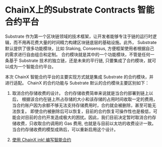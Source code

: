 # ChainX上的Substrate Contracts 智能合约平台

Substrate 作为第一个区块链领域的技术框架，让开发者能够专注于链的运行时逻辑，而不用再花费大量的时间精力构建区块链底层的基础设施。此外， Substrate 默认提供了很多功能模块，比如 Staking, Consensus, 方便框架使用者根据自己的需求进行自由组合和定制。 合约模块就是其中的一个功能模块，不管是任何一条基于 Substrate 技术的独立链，还是未来的平行链, 只要集成了合约模块，就可以成为一个智能合约平台。

本次 ChainX 智能合约平台的主要实现方式就是集成 Substrate 的合约模块，并进行适配。 ChainX 的合约功能与 Substrate 默认的合约模块主要区别如下：

1. 取消合约存储收费的设计。 合约存储收费简单来说就是当合约部署到链上以后， 根据该合约在链上所占存储的大小和该存储的占用时间收取一定的费用，当合约账户因为余额不够无法支持存储费用时，合约就会被删除，甚至可能无法恢复。 即使合约被删除后可以恢复，目前的合约恢复可操作性也是极低，可能会对目前的合约开发造成极大的困扰。因此，我们目前决定暂时取消合约存储收费，只收取合约调用的 Gas 费用, 也就是与目前以太坊的收费设计一致。当合约存储收费的模型成熟后，可以重新启用这个设计。

2. [使用 ChainX ink! 编写智能合约](ChainX-ink)
